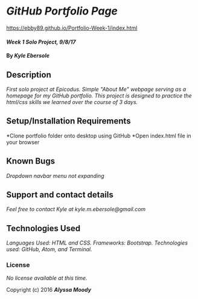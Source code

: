 # _GitHub Portfolio Page_

https://ebby89.github.io/Portfolio-Week-1/index.html

#### _Week 1 Solo Project, 9/8/17_

#### By _Kyle Ebersole_

## Description

_First solo project at Epicodus. Simple "About Me" webpage serving as a homepage for my GitHub portfolio. This project is designed to practice the html/css skills we learned over the course of 3 days._

## Setup/Installation Requirements

*Clone portfolio folder onto desktop using GitHub
*Open index.html file in your browser

## Known Bugs

_Dropdown navbar menu not expanding_

## Support and contact details

_Feel free to contact Kyle at kyle.m.ebersole@gmail.com_

## Technologies Used

_Languages Used: HTML and CSS. 
Frameworks: Bootstrap. 
Technologies used: GitHub, Atom, and Terminal._

### License

*No license available at this time.*

Copyright (c) 2016 **_Alyssa Moody_**

